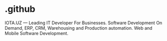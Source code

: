 # .github
IOTA.UZ — Leading IT Developer For Businesses. Software Development On Demand, ERP, CRM, Warehousing and Production automation. Web and Mobile Software Development.
